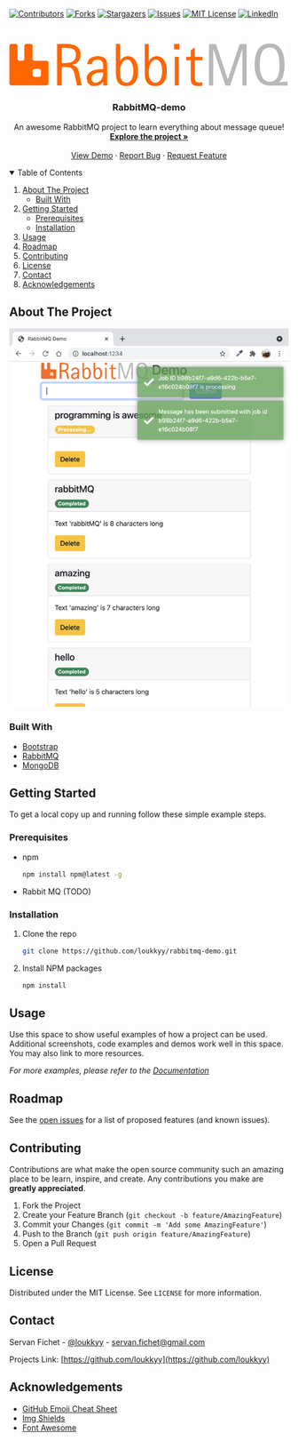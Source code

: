[![Contributors][contributors-shield]][contributors-url]
[![Forks][forks-shield]][forks-url]
[![Stargazers][stars-shield]][stars-url]
[![Issues][issues-shield]][issues-url]
[![MIT License][license-shield]][license-url]
[![LinkedIn][linkedin-shield]][linkedin-url]



<!-- PROJECT LOGO -->
<br />
<p align="center">
  <a href="https://github.com/loukkyy/rabbitmq-demo">
    <img src="web/client/rabbitMQ-logo.png" alt="Logo" width="1000">
  </a>

  <h3 align="center">RabbitMQ-demo</h3>

  <p align="center">
    An awesome RabbitMQ project to learn everything about message queue!
    <br />
    <a href="https://github.com/loukkyy/rabbitmq-demo"><strong>Explore the project »</strong></a>
    <br />
    <br />
    <a href="https://github.com/loukkyy/rabbitmq-demo">View Demo</a>
    ·
    <a href="https://github.com/loukkyy/rabbitmq-demo/issues">Report Bug</a>
    ·
    <a href="https://github.com/loukkyy/rabbitmq-demo/issues">Request Feature</a>
  </p>
</p>



<!-- TABLE OF CONTENTS -->
<details open="open">
  <summary>Table of Contents</summary>
  <ol>
    <li>
      <a href="#about-the-project">About The Project</a>
      <ul>
        <li><a href="#built-with">Built With</a></li>
      </ul>
    </li>
    <li>
      <a href="#getting-started">Getting Started</a>
      <ul>
        <li><a href="#prerequisites">Prerequisites</a></li>
        <li><a href="#installation">Installation</a></li>
      </ul>
    </li>
    <li><a href="#usage">Usage</a></li>
    <li><a href="#roadmap">Roadmap</a></li>
    <li><a href="#contributing">Contributing</a></li>
    <li><a href="#license">License</a></li>
    <li><a href="#contact">Contact</a></li>
    <li><a href="#acknowledgements">Acknowledgements</a></li>
  </ol>
</details>



<!-- ABOUT THE PROJECT -->
## About The Project

[![Product Name Screen Shot][product-screenshot]](https://example.com)


### Built With
* [Bootstrap](https://getbootstrap.com)
* [RabbitMQ](https://www.rabbitmq.com)
* [MongoDB](https://www.mongodb.com)



<!-- GETTING STARTED -->
## Getting Started

To get a local copy up and running follow these simple example steps.

### Prerequisites

* npm
  ```sh
  npm install npm@latest -g
  ```
* Rabbit MQ (TODO)

### Installation

1. Clone the repo
   ```sh
   git clone https://github.com/loukkyy/rabbitmq-demo.git
   ```
2. Install NPM packages
   ```sh
   npm install
   ```

<!-- USAGE EXAMPLES -->
## Usage

Use this space to show useful examples of how a project can be used. Additional screenshots, code examples and demos work well in this space. You may also link to more resources.

_For more examples, please refer to the [Documentation](https://example.com)_



<!-- ROADMAP -->
## Roadmap

See the [open issues](https://github.com/loukkyy/rabbitmq-demo/issues) for a list of proposed features (and known issues).



<!-- CONTRIBUTING -->
## Contributing

Contributions are what make the open source community such an amazing place to be learn, inspire, and create. Any contributions you make are **greatly appreciated**.

1. Fork the Project
2. Create your Feature Branch (`git checkout -b feature/AmazingFeature`)
3. Commit your Changes (`git commit -m 'Add some AmazingFeature'`)
4. Push to the Branch (`git push origin feature/AmazingFeature`)
5. Open a Pull Request



<!-- LICENSE -->
## License

Distributed under the MIT License. See `LICENSE` for more information.



<!-- CONTACT -->
## Contact

Servan Fichet - [@loukkyy](https://twitter.com/loukkyy) - servan.fichet@gmail.com

Projects Link: [https://github.com/loukkyy](https://github.com/loukkyy)



<!-- ACKNOWLEDGEMENTS -->
## Acknowledgements
* [GitHub Emoji Cheat Sheet](https://www.webpagefx.com/tools/emoji-cheat-sheet)
* [Img Shields](https://shields.io)
* [Font Awesome](https://fontawesome.com)





<!-- MARKDOWN LINKS & IMAGES -->
<!-- https://www.markdownguide.org/basic-syntax/#reference-style-links -->
[contributors-shield]: https://img.shields.io/github/contributors/loukkyy/rabbitmq-demo.svg?style=for-the-badge
[contributors-url]: https://github.com/loukkyy/rabbitmq-demo/graphs/contributors
[forks-shield]: https://img.shields.io/github/forks/loukkyy/rabbitmq-demo.svg?style=for-the-badge
[forks-url]: https://github.com/loukkyy/rabbitmq-demo/network/members
[stars-shield]: https://img.shields.io/github/stars/loukkyy/rabbitmq-demo.svg?style=for-the-badge
[stars-url]: https://github.com/loukkyy/rabbitmq-demo/stargazers
[issues-shield]: https://img.shields.io/github/issues/loukkyy/rabbitmq-demo.svg?style=for-the-badge
[issues-url]: https://github.com/loukkyy/rabbitmq-demo/issues
[license-shield]: https://img.shields.io/github/license/loukkyy/rabbitmq-demo.svg?style=for-the-badge
[license-url]: https://github.com/loukkyy/rabbitmq-demo/blob/master/LICENSE.txt
[linkedin-shield]: https://img.shields.io/badge/-LinkedIn-black.svg?style=for-the-badge&logo=linkedin&colorB=555
[linkedin-url]: https://linkedin.com/in/othneildrew
[product-screenshot]: images/screenshot.png